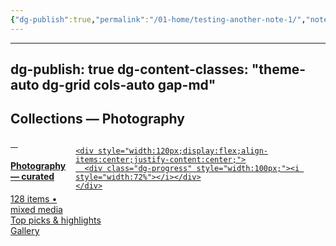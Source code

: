 ```yaml
---
{"dg-publish":true,"permalink":"/01-home/testing-another-note-1/","noteIcon":"","created":"2025-09-22T16:58:39.198+02:00","updated":"2025-09-22T16:59:18.019+02:00"}
---
```


---
dg-publish: true
dg-content-classes: "theme-auto dg-grid cols-auto gap-md"
---

<h2 class="dg-title">Collections — Photography</h2>

<a class="dg-card dg-link card-collection card-theme-film" href="/collections/photography">
  <div style="display:flex; gap:1rem;">
    <div style="flex:1;">
      <div class="collection-grid">
        <img src="/img/MALOGO/Fullflavor.png" alt="">
        <img src="/img/MALOGO/Fullflavor.png" alt="">
        <img src="/img/MALOGO/Fullflavor.png" alt="">
        <img src="/img/MALOGO/Fullflavor.png" alt="">
      </div>
      <h4 class="dg-title">Photography — curated</h4>
      <div class="collection-count">128 items • mixed media</div>
    </div>

    <div style="width:120px;display:flex;align-items:center;justify-content:center;">
      <div class="dg-progress" style="width:100px;"><i style="width:72%"></i></div>
    </div>
  </div>

  <div class="collection-footer">
    <div class="dg-sub">Top picks & highlights</div>
    <div class="dg-tag">Gallery</div>
  </div>
</a>
